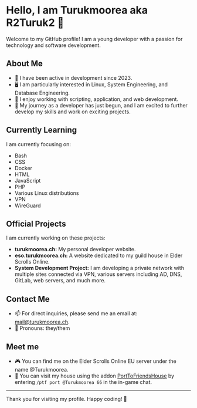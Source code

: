 # Hello, I am Turukmoorea aka R2Turuk2 👋

Welcome to my GitHub profile! I am a young developer with a passion for technology and software development.

## About Me

- 🌱 I have been active in development since 2023.
- 🖥️ I am particularly interested in Linux, System Engineering, and Database Engineering.
- 📝 I enjoy working with scripting, application, and web development.
- 🚀 My journey as a developer has just begun, and I am excited to further develop my skills and work on exciting projects.

## Currently Learning

I am currently focusing on:
- Bash
- CSS
- Docker
- HTML
- JavaScript
- PHP
- Various Linux distributions
- VPN
- WireGuard

## Official Projects

I am currently working on these projects:
- **turukmoorea.ch:** My personal developer website.
- **eso.turukmoorea.ch:** A website dedicated to my guild house in Elder Scrolls Online.
- **System Development Project:** I am developing a private network with multiple sites connected via VPN, various servers including AD, DNS, GitLab, web servers, and much more.

## Contact Me

- 📫 For direct inquiries, please send me an email at: [mail@turukmoorea.ch](mailto:mail@turukmoorea.ch).
- 🌈 Pronouns: they/them

## Meet me

- 🎮 You can find me on the Elder Scrolls Online EU server under the name @Turukmoorea.
- 🏡 You can visit my house using the addon [PortToFriendsHouse](https://www.esoui.com/downloads/info1758-PorttoFriendsHouse.html) by entering `/ptf port @Turukmoorea 66` in the in-game chat.

---

Thank you for visiting my profile. Happy coding! 🚀
